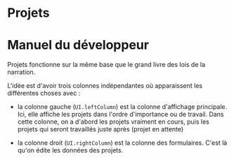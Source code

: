 # Projets
# Manuel du développeur

Projets fonctionne sur la même base que le grand livre des lois de la narration.

L'idée est d'avoir trois colonnes indépendantes où apparaissent les différentes choses avec :

* la colonne gauche (`UI.leftColumn`) est la colonne d'affichage principale. Ici, elle affiche les projets dans l'ordre d'importance ou de travail. Dans cette colonne, on a d'abord les projets vraiment en cours, puis les projets qui seront travaillés juste après (projet en attente)

* la colonne droit (`UI.rightColumn`) est la colonne des formulaires. C'est là qu'on édite les données des projets.
